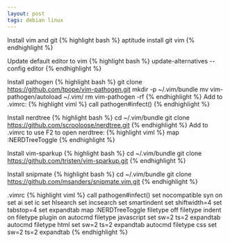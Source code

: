 ```yaml
---
layout: post
tags: debian linux
---
```


Install vim and git
{% highlight bash %}
aptitude install git vim
{% endhighlight %}

Update default editor to vim
{% highlight bash %}
update-alternatives --config editor
{% endhighlight %}

Install pathogen
{% highlight bash %}
git clone https://github.com/tpope/vim-pathogen.git
mkdir -p ~/.vim/bundle
mv vim-pathogen/autoload ~/.vim/
rm vim-pathogen -rf
{% endhighlight %}
Add to .vimrc:
{% highlight viml %}
call pathogen#infect()
{% endhighlight %}

Install nerdtree
{% highlight bash %}
cd ~/.vim/bundle
git clone https://github.com/scrooloose/nerdtree.git
{% endhighlight %}
Add to .vimrc to use F2 to open nerdtree:
{% highlight viml %}
map <F2> :NERDTreeToggle<CR>
{% endhighlight %}

Install vim-sparkup
{% highlight bash %}
cd ~/.vim/bundle
git clone https://github.com/tristen/vim-sparkup.git
{% endhighlight %}

Install snipmate
{% highlight bash %}
cd ~/.vim/bundle
git clone https://github.com/msanders/snipmate.vim.git
{% endhighlight %}

.vimrc
{% highlight viml %}
call pathogen#infect()
set nocompatible
syn on
set ai
set ic
set hlsearch
set incsearch
set smartindent
set shiftwidth=4
set tabstop=4
set expandtab
map <F2> :NERDTreeToggle<CR>
filetype off
filetype indent on
filetype plugin on
autocmd filetype javascript set sw=2 ts=2 expandtab
autocmd filetype html set sw=2 ts=2 expandtab
autocmd filetype css set sw=2 ts=2 expandtab
{% endhighlight %}
